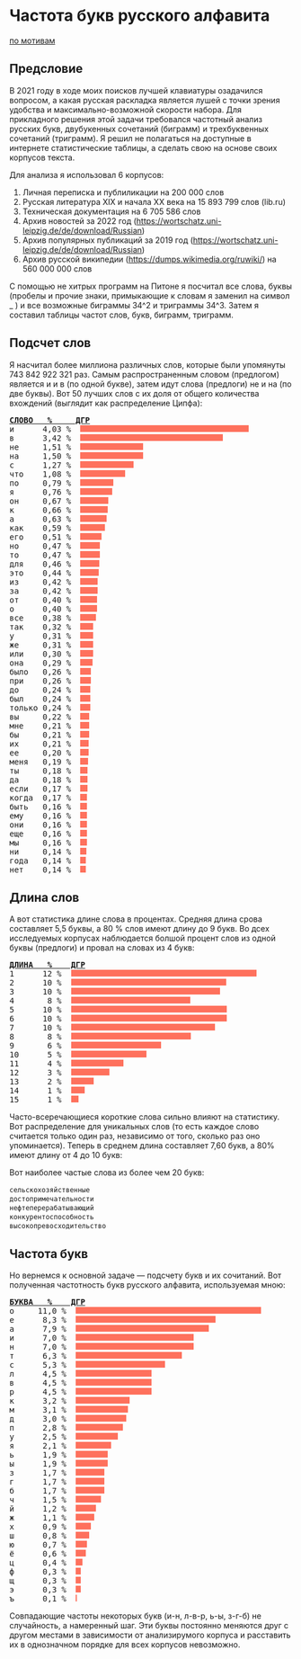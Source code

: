 # Частота букв русского алфавита

[по мотивам](http://www.norvig.com/mayzner.html)

## Предсловие
В 2021 году в ходе моих поисков лучшей клавиатуры озадачился вопросом, а какая русская раскладка является лушей с точки 
зрения удобства и максимально-возможной скорости набора. Для прикладного решения этой задачи требовался 
частотный анализ русских букв, двубукенных сочетаний (биграмм) и трехбуквенных сочетаний 
(триграмм). Я решил не полагаться на доступные в интернете статистические таблицы, а сделать свою на основе своих 
корпусов текста.

Для анализа я использовал 6 корпусов:

1. Личная переписка и публиликации на 200 000 слов
2. Русская литература XIX и начала ХХ века на 15 893 799 слов (lib.ru)
3. Техническая документация на 6 705 586 слов
4. Архив новостей за 2022 год (https://wortschatz.uni-leipzig.de/de/download/Russian)
5. Архив популярных публикаций за 2019 год (https://wortschatz.uni-leipzig.de/de/download/Russian)
6. Архив русской википедии (https://dumps.wikimedia.org/ruwiki/) на 560 000 000 слов

С помощью не хитрых программ на Питоне я посчитал все слова, буквы (пробелы и прочие знаки, примыкающие к словам я заменил на символ _ ) и все возможные биграммы 34^2 и 
триграммы 34^3.
Затем я составил таблицы частот слов, букв, биграмм, триграмм.

## Подсчет слов
Я насчитал более миллиона различных слов, которые были упомянуты 743 842 922 
321 раз. 
Самым распространенным словом (предлогом) является и и в (по одной букве), затем идут слова (предлоги) не и на (по две буквы). 
Вот 50 лучших слов с их доля от общего количества вхождений (выглядит как распределение Ципфа):

<pre>
<b><u>СЛОВО   %     ДГР</u></b>
и      4,03 %  <img src="/img/o.jpg" height=12 width=300>
в      3,42 %  <img src="/img/o.jpg" height=12 width=254>
не     1,51 %  <img src="/img/o.jpg" height=12 width=112>
на     1,50 %  <img src="/img/o.jpg" height=12 width=112>
с      1,27 %  <img src="/img/o.jpg" height=12 width=95>
что    1,08 %  <img src="/img/o.jpg" height=12 width=80>
по     0,79 %  <img src="/img/o.jpg" height=12 width=59>
я      0,76 %  <img src="/img/o.jpg" height=12 width=57>
он     0,67 %  <img src="/img/o.jpg" height=12 width=50>
к      0,66 %  <img src="/img/o.jpg" height=12 width=49>
а      0,63 %  <img src="/img/o.jpg" height=12 width=47>
как    0,59 %  <img src="/img/o.jpg" height=12 width=44>
его    0,51 %  <img src="/img/o.jpg" height=12 width=38>
но     0,47 %  <img src="/img/o.jpg" height=12 width=35>
то     0,47 %  <img src="/img/o.jpg" height=12 width=35>
для    0,46 %  <img src="/img/o.jpg" height=12 width=34>
это    0,44 %  <img src="/img/o.jpg" height=12 width=33>
из     0,42 %  <img src="/img/o.jpg" height=12 width=31>
за     0,42 %  <img src="/img/o.jpg" height=12 width=31>
от     0,40 %  <img src="/img/o.jpg" height=12 width=30>
о      0,40 %  <img src="/img/o.jpg" height=12 width=30>
все    0,38 %  <img src="/img/o.jpg" height=12 width=28>
так    0,32 %  <img src="/img/o.jpg" height=12 width=23>
у      0,31 %  <img src="/img/o.jpg" height=12 width=23>
же     0,31 %  <img src="/img/o.jpg" height=12 width=23>
или    0,30 %  <img src="/img/o.jpg" height=12 width=23>
она    0,29 %  <img src="/img/o.jpg" height=12 width=22>
было   0,26 %  <img src="/img/o.jpg" height=12 width=19>
при    0,26 %  <img src="/img/o.jpg" height=12 width=19>
до     0,24 %  <img src="/img/o.jpg" height=12 width=18>
был    0,24 %  <img src="/img/o.jpg" height=12 width=18>
только 0,24 %  <img src="/img/o.jpg" height=12 width=18>
вы     0,22 %  <img src="/img/o.jpg" height=12 width=16>
мне    0,21 %  <img src="/img/o.jpg" height=12 width=16>
бы     0,21 %  <img src="/img/o.jpg" height=12 width=16>
их     0,21 %  <img src="/img/o.jpg" height=12 width=15>
ее     0,20 %  <img src="/img/o.jpg" height=12 width=15>
меня   0,19 %  <img src="/img/o.jpg" height=12 width=14>
ты     0,18 %  <img src="/img/o.jpg" height=12 width=13>
да     0,18 %  <img src="/img/o.jpg" height=12 width=13>
если   0,17 %  <img src="/img/o.jpg" height=12 width=13>
когда  0,17 %  <img src="/img/o.jpg" height=12 width=12>
быть   0,16 %  <img src="/img/o.jpg" height=12 width=12>
ему    0,16 %  <img src="/img/o.jpg" height=12 width=12>
они    0,16 %  <img src="/img/o.jpg" height=12 width=12>
еще    0,16 %  <img src="/img/o.jpg" height=12 width=12>
мы     0,16 %  <img src="/img/o.jpg" height=12 width=12>
ни     0,14 %  <img src="/img/o.jpg" height=12 width=11>
года   0,14 %  <img src="/img/o.jpg" height=12 width=10>
нет    0,14 %  <img src="/img/o.jpg" height=12 width=10>
</pre>

## Длина слов
А вот статистика длине слова в процентах. Средняя длина срова составляет 5,5 буквы, а 80 % слов имеют длину до 9 букв.
Во дсех исследуемых корпусах наблюдается болшой процент слов из одной буквы (предлоги) и провал на словах из 4 букв:

<pre>
<b><u>ДЛИНА   %    ДГР</u></b>
1      12 %  <img src="/img/o.jpg" height=12 width=330>
2      10 %  <img src="/img/o.jpg" height=12 width=276>
3      10 %  <img src="/img/o.jpg" height=12 width=265>
4       8 %  <img src="/img/o.jpg" height=12 width=212>
5      10 %  <img src="/img/o.jpg" height=12 width=277>
6      10 %  <img src="/img/o.jpg" height=12 width=277>
7      10 %  <img src="/img/o.jpg" height=12 width=256>
8       8 %  <img src="/img/o.jpg" height=12 width=213>
9       6 %  <img src="/img/o.jpg" height=12 width=160>
10      5 %  <img src="/img/o.jpg" height=12 width=134>
11      4 %  <img src="/img/o.jpg" height=12 width=93>
12      3 %  <img src="/img/o.jpg" height=12 width=68>
13      2 %  <img src="/img/o.jpg" height=12 width=40>
14      1 %  <img src="/img/o.jpg" height=12 width=24>
15      1 %  <img src="/img/o.jpg" height=12 width=13>
</pre>


Часто-всеречающиеся короткие слова сильно влияют на статистику.
Вот распределение для уникальных слов (то есть каждое слово считается только один раз, независимо от 
того, сколько раз оно упоминается). Теперь в среднем длина составляет 7,60 букв, а 80% имеют длину 
от 4 до 10 букв:


Вот наиболее частые слова из более чем 20 букв:

	сельскохозяйственные
	достопримечательности
	нефтеперерабатывающий
	конкурентоспособность
	высокопревосходительство

## Частота букв
Но вернемся к основной задаче — подсчету букв и их сочитаний. Вот полученная частотность букв русского алфавита, используемая мною:

<pre>
<b><u>БУКВА   %    ДГР</u></b>
о     11,0 %  <img src="/img/o.jpg" height=12 width=330>
е      8,3 %  <img src="/img/o.jpg" height=12 width=249>
а      7,9 %  <img src="/img/o.jpg" height=12 width=237>
и      7,0 %  <img src="/img/o.jpg" height=12 width=210>
н      7,0 %  <img src="/img/o.jpg" height=12 width=210>
т      6,3 %  <img src="/img/o.jpg" height=12 width=189>
с      5,3 %  <img src="/img/o.jpg" height=12 width=159>
л      4,5 %  <img src="/img/o.jpg" height=12 width=135>
в      4,5 %  <img src="/img/o.jpg" height=12 width=135>
р      4,5 %  <img src="/img/o.jpg" height=12 width=135>
к      3,2 %  <img src="/img/o.jpg" height=12 width=96>
м      3,1 %  <img src="/img/o.jpg" height=12 width=93>
д      3,0 %  <img src="/img/o.jpg" height=12 width=90>
п      2,8 %  <img src="/img/o.jpg" height=12 width=84>
у      2,5 %  <img src="/img/o.jpg" height=12 width=75>
я      2,1 %  <img src="/img/o.jpg" height=12 width=63>
ь      1,9 %  <img src="/img/o.jpg" height=12 width=57>
ы      1,9 %  <img src="/img/o.jpg" height=12 width=57>
з      1,7 %  <img src="/img/o.jpg" height=12 width=51>
г      1,7 %  <img src="/img/o.jpg" height=12 width=51>
б      1,7 %  <img src="/img/o.jpg" height=12 width=51>
ч      1,5 %  <img src="/img/o.jpg" height=12 width=45>
й      1,2 %  <img src="/img/o.jpg" height=12 width=36>
ж      1,1 %  <img src="/img/o.jpg" height=12 width=33>
х      0,9 %  <img src="/img/o.jpg" height=12 width=27>
ш      0,8 %  <img src="/img/o.jpg" height=12 width=24>
ю      0,7 %  <img src="/img/o.jpg" height=12 width=20>
ё      0,6 %  <img src="/img/o.jpg" height=12 width=18>
ц      0,4 %  <img src="/img/o.jpg" height=12 width=12>
ф      0,3 %  <img src="/img/o.jpg" height=12 width=9>
щ      0,3 %  <img src="/img/o.jpg" height=12 width=9>
э      0,3 %  <img src="/img/o.jpg" height=12 width=9>
ъ      0,1 %  <img src="/img/o.jpg" height=12 width=2>
</pre>

Совпадающие частоты некоторых букв (и-н, л-в-р, ь-ы, з-г-б) не случайность, а намеренный шаг. Эти буквы 
постоянно меняются друг с другом местами в зависимости от анализирумого корпуса и расставить их в однозначном 
порядке для всех корпусов невозможно. 
